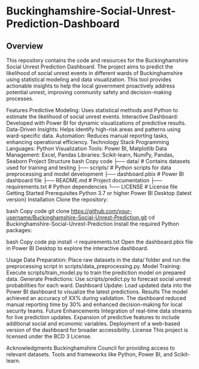 # Buckinghamshire-Social-Unrest-Prediction-Dashboard
## Overview
This repository contains the code and resources for the Buckinghamshire Social Unrest Prediction Dashboard. The project aims to predict the likelihood of social unrest events in different wards of Buckinghamshire using statistical modeling and data visualization. This tool provides actionable insights to help the local government proactively address potential unrest, improving community safety and decision-making processes.

Features
Predictive Modeling: Uses statistical methods and Python to estimate the likelihood of social unrest events.
Interactive Dashboard: Developed with Power BI for dynamic visualizations of predictive results.
Data-Driven Insights: Helps identify high-risk areas and patterns using ward-specific data.
Automation: Reduces manual reporting tasks, enhancing operational efficiency.
Technology Stack
Programming Languages: Python
Visualization Tools: Power BI, Matplotlib
Data Management: Excel, Pandas
Libraries: Scikit-learn, NumPy, Pandas, Seaborn
Project Structure
bash
Copy code
├── data/                     # Contains datasets used for training and testing
├── scripts/                  # Python scripts for data preprocessing and model development
├── dashboard.pbix            # Power BI dashboard file
├── README.md                 # Project documentation
├── requirements.txt          # Python dependencies
└── LICENSE                   # License file
Getting Started
Prerequisites
Python 3.7 or higher
Power BI Desktop (latest version)
Installation
Clone the repository:

bash
Copy code
git clone https://github.com/your-username/Buckinghamshire-Social-Unrest-Prediction.git
cd Buckinghamshire-Social-Unrest-Prediction
Install the required Python packages:

bash
Copy code
pip install -r requirements.txt
Open the dashboard.pbix file in Power BI Desktop to explore the interactive dashboard.

Usage
Data Preparation: Place raw datasets in the data/ folder and run the preprocessing script in scripts/data_preprocessing.py.
Model Training: Execute scripts/train_model.py to train the prediction model on prepared data.
Generate Predictions: Use scripts/predict.py to forecast social unrest probabilities for each ward.
Dashboard Update: Load updated data into the Power BI dashboard to visualize the latest predictions.
Results
The model achieved an accuracy of XX% during validation.
The dashboard reduced manual reporting time by 30% and enhanced decision-making for local security teams.
Future Enhancements
Integration of real-time data streams for live prediction updates.
Expansion of predictive features to include additional social and economic variables.
Deployment of a web-based version of the dashboard for broader accessibility.
License
This project is licensed under the BCD 3 License.

Acknowledgments
Buckinghamshire Council for providing access to relevant datasets.
Tools and frameworks like Python, Power BI, and Scikit-learn.
